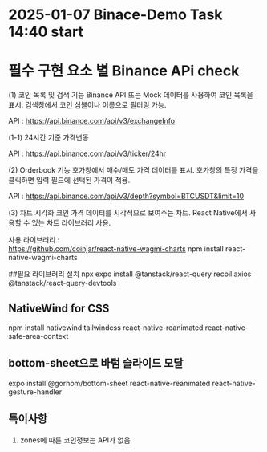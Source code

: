 # 2025-01-07 Binace-Demo Task 14:40 start

# 필수 구현 요소 별 Binance APi check

(1) 코인 목록 및 검색 기능
Binance API 또는 Mock 데이터를 사용하여 코인 목록을 표시.
검색창에서 코인 심볼이나 이름으로 필터링 가능.

API : https://api.binance.com/api/v3/exchangeInfo

(1-1) 24시간 기준 가격변동

API : https://api.binance.com/api/v3/ticker/24hr

(2) Orderbook 기능
호가창에서 매수/매도 가격 데이터를 표시.
호가창의 특정 가격을 클릭하면 입력 필드에 선택된 가격이 적용.

API : https://api.binance.com/api/v3/depth?symbol=BTCUSDT&limit=10

(3) 차트 시각화
코인 가격 데이터를 시각적으로 보여주는 차트.
React Native에서 사용할 수 있는 차트 라이브러리 사용.

사용 라이브러리 :  
https://github.com/coinjar/react-native-wagmi-charts
npm install react-native-wagmi-charts

##필요 라이브러리 설치
npx expo install @tanstack/react-query recoil axios @tanstack/react-query-devtools

## NativeWind for CSS

npm install nativewind tailwindcss react-native-reanimated react-native-safe-area-context

## bottom-sheet으로 바텀 슬라이드 모달

expo install @gorhom/bottom-sheet react-native-reanimated react-native-gesture-handler

## 특이사항

1. zones에 따른 코인정보는 API가 없음
